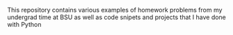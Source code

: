 This repository contains various examples of homework problems from my undergrad time at BSU as well as code snipets and projects that I have done with Python
